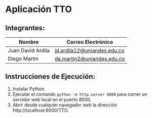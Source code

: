 # Aplicación TTO

## Integrantes:

| Nombre   | Correo Electrónico   |
|-------------|-------------|
| Juan David Ardila  | jd.ardila12@uniandes.edu.co  |
| Diego Martin  | da.martin2@uniandes.edu.co |

## Instrucciones de Ejecución:

1. Instalar Python.
2. Ejecutar el comando `python -m http.server 8000` para correr un servidor web local en el puerto 8000.
3. Abrir desde cualquier navegador web la dirección http://localhost:8000/TTO.
